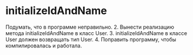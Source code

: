 # initializeIdAndName
 Подумать, что в программе неправильно. 2. Вынести реализацию метода initializeIdAndName в класс User. 3. initializeIdAndName в классе User должен возвращать тип User. 4. Поправить программу, чтобы компилировалась и работала.
